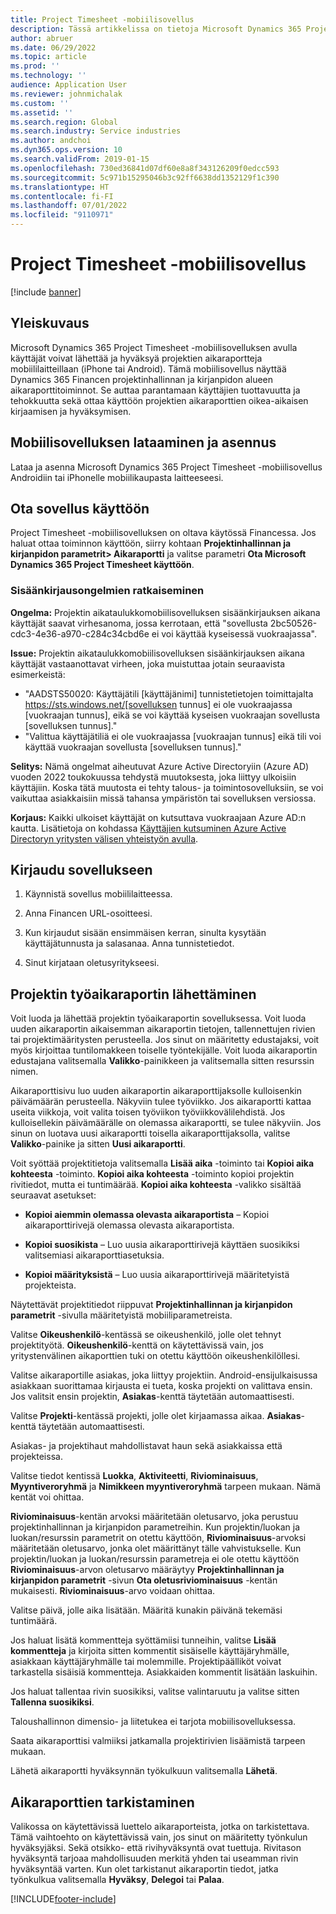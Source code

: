 ```yaml
---
title: Project Timesheet -mobiilisovellus
description: Tässä artikkelissa on tietoja Microsoft Dynamics 365 Project Timesheet -mobiilisovelluksesta. Project Timesheet -mobiilisovelluksen avulla käyttäjät voivat lähettää ja hyväksyä projektien aikaraportteja mobiililaitteillaan.
author: abruer
ms.date: 06/29/2022
ms.topic: article
ms.prod: ''
ms.technology: ''
audience: Application User
ms.reviewer: johnmichalak
ms.custom: ''
ms.assetid: ''
ms.search.region: Global
ms.search.industry: Service industries
ms.author: andchoi
ms.dyn365.ops.version: 10
ms.search.validFrom: 2019-01-15
ms.openlocfilehash: 730ed36841d07df60e8a8f343126209f0edcc593
ms.sourcegitcommit: 5c971b15295046b3c92ff6638dd1352129f1c390
ms.translationtype: HT
ms.contentlocale: fi-FI
ms.lasthandoff: 07/01/2022
ms.locfileid: "9110971"
---
```

# <a name="project-timesheet-mobile-application"></a>Project Timesheet -mobiilisovellus

[!include [banner](../includes/banner.md)]

## <a name="overview"></a>Yleiskuvaus

Microsoft Dynamics 365 Project Timesheet -mobiilisovelluksen avulla käyttäjät voivat lähettää ja hyväksyä projektien aikaraportteja mobiililaitteillaan (iPhone tai Android). Tämä mobiilisovellus näyttää Dynamics 365 Financen projektinhallinnan ja kirjanpidon alueen aikaraporttitoiminnot. Se auttaa parantamaan käyttäjien tuottavuutta ja tehokkuutta sekä ottaa käyttöön projektien aikaraporttien oikea-aikaisen kirjaamisen ja hyväksymisen.

## <a name="download-and-install-the-mobile-app"></a>Mobiilisovelluksen lataaminen ja asennus

Lataa ja asenna Microsoft Dynamics 365 Project Timesheet -mobiilisovellus Androidiin tai iPhonelle mobiilikaupasta laitteeseesi.

## <a name="enable-the-app"></a>Ota sovellus käyttöön 

Project Timesheet -mobiilisovelluksen on oltava käytössä Financessa. Jos haluat ottaa toiminnon käyttöön, siirry kohtaan **Projektinhallinnan ja kirjanpidon parametrit\> Aikaraportti** ja valitse parametri **Ota Microsoft Dynamics 365 Project Timesheet käyttöön**.

### <a name="resolve-sign-in-issues"></a>Sisäänkirjausongelmien ratkaiseminen

**Ongelma:** Projektin aikataulukkomobiilisovelluksen sisäänkirjauksen aikana käyttäjät saavat virhesanoma, jossa kerrotaan, että "sovellusta 2bc50526-cdc3-4e36-a970-c284c34cbd6e ei voi käyttää kyseisessä vuokraajassa".

**Issue:** Projektin aikataulukkomobiilisovelluksen sisäänkirjauksen aikana käyttäjät vastaanottavat virheen, joka muistuttaa jotain seuraavista esimerkeistä:

- "AADSTS50020: Käyttäjätili [käyttäjänimi] tunnistetietojen toimittajalta https://sts.windows.net/[sovelluksen tunnus] ei ole vuokraajassa [vuokraajan tunnus], eikä se voi käyttää kyseisen vuokraajan sovellusta [sovelluksen tunnus]."
- "Valittua käyttäjätiliä ei ole vuokraajassa [vuokraajan tunnus] eikä tili voi käyttää vuokraajan sovellusta [sovelluksen tunnus]."

**Selitys:** Nämä ongelmat aiheutuvat Azure Active Directoryiin (Azure AD) vuoden 2022 toukokuussa tehdystä muutoksesta, joka liittyy ulkoisiin käyttäjiin. Koska tätä muutosta ei tehty talous- ja toimintosovelluksiin, se voi vaikuttaa asiakkaisiin missä tahansa ympäristön tai sovelluksen versiossa.

**Korjaus:** Kaikki ulkoiset käyttäjät on kutsuttava vuokraajaan Azure AD:n kautta. Lisätietoja on kohdassa [Käyttäjien kutsuminen Azure Active Directoryn yritysten välisen yhteistyön avulla](/power-platform/admin/invite-users-azure-active-directory-b2b-collaboration).

## <a name="sign-in-to-the-app"></a>Kirjaudu sovellukseen

1.  Käynnistä sovellus mobiililaitteessa.

2.  Anna Financen URL-osoitteesi.

3.  Kun kirjaudut sisään ensimmäisen kerran, sinulta kysytään käyttäjätunnusta ja salasanaa. Anna tunnistetiedot.

4. Sinut kirjataan oletusyritykseesi.

## <a name="submit-a-project-timesheet"></a>Projektin työaikaraportin lähettäminen

Voit luoda ja lähettää projektin työaikaraportin sovelluksessa. Voit luoda uuden aikaraportin aikaisemman aikaraportin tietojen, tallennettujen rivien tai projektimääritysten perusteella. Jos sinut on määritetty edustajaksi, voit myös kirjoittaa tuntilomakkeen toiselle työntekijälle. Voit luoda aikaraportin edustajana valitsemalla **Valikko**-painikkeen ja valitsemalla sitten resurssin nimen.

Aikaraporttisivu luo uuden aikaraportin aikaraporttijaksolle kulloisenkin päivämäärän perusteella. Näkyviin tulee työviikko. Jos aikaraportti kattaa useita viikkoja, voit valita toisen työviikon työviikkovälilehdistä.
Jos kulloisellekin päivämäärälle on olemassa aikaraportti, se tulee näkyviin. Jos sinun on luotava uusi aikaraportti toisella aikaraporttijaksolla, valitse **Valikko**-painike ja sitten **Uusi aikaraportti**.

Voit syöttää projektitietoja valitsemalla **Lisää aika** -toiminto tai **Kopioi aika kohteesta** -toiminto. **Kopioi aika kohteesta** -toiminto kopioi projektin rivitiedot, mutta ei tuntimäärää. **Kopioi aika kohteesta** -valikko sisältää seuraavat asetukset:

- **Kopioi aiemmin olemassa olevasta aikaraportista** – Kopioi aikaraporttirivejä olemassa olevasta aikaraportista.

- **Kopioi suosikista** – Luo uusia aikaraporttirivejä käyttäen suosikiksi valitsemiasi aikaraporttiasetuksia.

- **Kopioi määrityksistä** – Luo uusia aikaraporttirivejä määritetyistä projekteista.

Näytettävät projektitiedot riippuvat **Projektinhallinnan ja kirjanpidon parametrit** -sivulla määritetyistä mobiiliparametreista.

Valitse **Oikeushenkilö**-kentässä se oikeushenkilö, jolle olet tehnyt projektityötä. **Oikeushenkilö**-kenttä on käytettävissä vain, jos yritystenvälinen aikaporttien tuki on otettu käyttöön oikeushenkilöllesi.

Valitse aikaraportille asiakas, joka liittyy projektiin. Android-ensijulkaisussa asiakkaan suorittamaa kirjausta ei tueta, koska projekti on valittava ensin. Jos valitsit ensin projektin, **Asiakas**-kenttä täytetään automaattisesti.

Valitse **Projekti**-kentässä projekti, jolle olet kirjaamassa aikaa. **Asiakas**-kenttä täytetään automaattisesti.

Asiakas- ja projektihaut mahdollistavat haun sekä asiakkaissa että projekteissa.

Valitse tiedot kentissä **Luokka**, **Aktiviteetti**, **Riviominaisuus**, **Myyntiveroryhmä** ja **Nimikkeen myyntiveroryhmä** tarpeen mukaan. Nämä kentät voi ohittaa.

**Riviominaisuus**-kentän arvoksi määritetään oletusarvo, joka perustuu projektinhallinnan ja kirjanpidon parametreihin. Kun projektin/luokan ja luokan/resurssin parametrit on otettu käyttöön, **Riviominaisuus**-arvoksi määritetään oletusarvo, jonka olet määrittänyt tälle vahvistukselle. Kun projektin/luokan ja luokan/resurssin parametreja ei ole otettu käyttöön **Riviominaisuus**-arvon oletusarvo määräytyy **Projektinhallinnan ja kirjanpidon parametrit** -sivun **Ota oletusriviominaisuus** -kentän mukaisesti. **Riviominaisuus**-arvo voidaan ohittaa.

Valitse päivä, jolle aika lisätään. Määritä kunakin päivänä tekemäsi tuntimäärä.

Jos haluat lisätä kommentteja syöttämiisi tunneihin, valitse **Lisää kommentteja** ja kirjoita sitten kommentit sisäiselle käyttäjäryhmälle, asiakkaan käyttäjäryhmälle tai molemmille.
Projektipäälliköt voivat tarkastella sisäisiä kommentteja. Asiakkaiden kommentit lisätään laskuihin.

Jos haluat tallentaa rivin suosikiksi, valitse valintaruutu ja valitse sitten **Tallenna suosikiksi**.

Taloushallinnon dimensio- ja liitetukea ei tarjota mobiilisovelluksessa.

Saata aikaraporttisi valmiiksi jatkamalla projektirivien lisäämistä tarpeen mukaan.

Lähetä aikaraportti hyväksynnän työkulkuun valitsemalla **Lähetä**.

## <a name="review-timesheets"></a>Aikaraporttien tarkistaminen

Valikossa on käytettävissä luettelo aikaraporteista, jotka on tarkistettava. Tämä vaihtoehto on käytettävissä vain, jos sinut on määritetty työnkulun hyväksyjäksi. Sekä otsikko- että rivihyväksyntä ovat tuettuja. Rivitason hyväksyntä tarjoaa mahdollisuuden merkitä yhden tai useamman rivin hyväksyntää varten. Kun olet tarkistanut aikaraportin tiedot, jatka työnkulkua valitsemalla **Hyväksy**, **Delegoi** tai **Palaa**.


[!INCLUDE[footer-include](../includes/footer-banner.md)]
